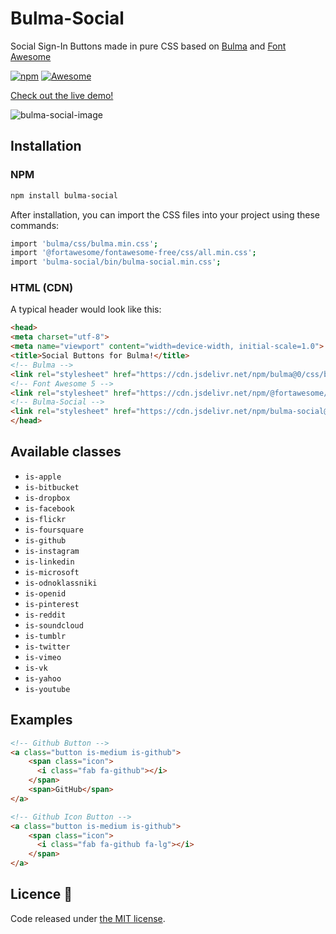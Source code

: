 # Bulma-Social

Social Sign-In Buttons made in pure CSS based on [Bulma](http://bulma.io/) and [Font Awesome](http://fortawesome.github.io/Font-Awesome/)

[![npm](https://img.shields.io/npm/v/bulma-social.svg)](https://npmjs.com/package/bulma-social)
[![Awesome](https://awesome.re/badge-flat2.svg)](https://awesome.re)

[Check out the live demo!](http://aldi.github.io/bulma-social)

![bulma-social-image](assets/images/bulma-social.png)

## Installation

### NPM

```sh
npm install bulma-social
```

After installation, you can import the CSS files into your project using these commands:

```sh
import 'bulma/css/bulma.min.css';
import '@fortawesome/fontawesome-free/css/all.min.css';
import 'bulma-social/bin/bulma-social.min.css';
```

### HTML (CDN)

A typical header would look like this:

```html
<head>
<meta charset="utf-8">
<meta name="viewport" content="width=device-width, initial-scale=1.0">
<title>Social Buttons for Bulma!</title>
<!-- Bulma -->
<link rel="stylesheet" href="https://cdn.jsdelivr.net/npm/bulma@0/css/bulma.min.css">
<!-- Font Awesome 5 -->
<link rel="stylesheet" href="https://cdn.jsdelivr.net/npm/@fortawesome/fontawesome-free@5/css/all.min.css">
<!-- Bulma-Social -->
<link rel="stylesheet" href="https://cdn.jsdelivr.net/npm/bulma-social@1/bin/bulma-social.min.css">
</head>
```

## Available classes

- `is-apple`
- `is-bitbucket`
- `is-dropbox`
- `is-facebook`
- `is-flickr`
- `is-foursquare`
- `is-github`
- `is-instagram`
- `is-linkedin`
- `is-microsoft`
- `is-odnoklassniki`
- `is-openid`
- `is-pinterest`
- `is-reddit`
- `is-soundcloud`
- `is-tumblr`
- `is-twitter`
- `is-vimeo`
- `is-vk`
- `is-yahoo`
- `is-youtube`

## Examples

```html
<!-- Github Button -->
<a class="button is-medium is-github">
    <span class="icon">
      <i class="fab fa-github"></i>
    </span>
    <span>GitHub</span>
</a>

<!-- Github Icon Button -->
<a class="button is-medium is-github">
    <span class="icon">
      <i class="fab fa-github fa-lg"></i>
    </span>
</a>
```

## Licence 📜

Code released under [the MIT license](https://github.com/aldi/bulma-social/blob/master/LICENSE).
